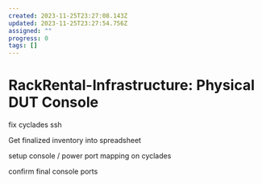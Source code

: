 ```yaml
---
created: 2023-11-25T23:27:08.143Z
updated: 2023-11-25T23:27:54.756Z
assigned: ""
progress: 0
tags: []
---
```


# RackRental-Infrastructure: Physical DUT Console

fix cyclades ssh

Get finalized inventory into spreadsheet

setup console / power port mapping on cyclades

confirm final console ports

